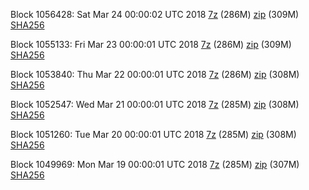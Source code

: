 Block 1056428: Sat Mar 24 00:00:02 UTC 2018 [7z](https://transfer.sh/zZmwK/bootstrap.dat.20180324.7z) (286M) [zip](https://transfer.sh/cqxPB/bootstrap.dat.20180324.zip) (309M) [SHA256](https://transfer.sh/W3Ctf/sha256.txt)

Block 1055133: Fri Mar 23 00:00:01 UTC 2018 [7z](https://transfer.sh/ccjsz/bootstrap.dat.20180323.7z) (286M) [zip](https://transfer.sh/vET5X/bootstrap.dat.20180323.zip) (309M) [SHA256](https://transfer.sh/pq04B/sha256.txt)

Block 1053840: Thu Mar 22 00:00:01 UTC 2018 [7z](https://transfer.sh/H7KaW/bootstrap.dat.20180322.7z) (286M) [zip](https://transfer.sh/n74Wg/bootstrap.dat.20180322.zip) (308M) [SHA256](https://transfer.sh/G8UaZ/sha256.txt)

Block 1052547: Wed Mar 21 00:00:01 UTC 2018 [7z](https://transfer.sh/Dv0Sa/bootstrap.dat.20180321.7z) (285M) [zip](https://transfer.sh/10fprX/bootstrap.dat.20180321.zip) (308M) [SHA256](https://transfer.sh/Ny3ql/sha256.txt)

Block 1051260: Tue Mar 20 00:00:01 UTC 2018 [7z](https://transfer.sh/PVImc/bootstrap.dat.20180320.7z) (285M) [zip](https://transfer.sh/2LSSk/bootstrap.dat.20180320.zip) (308M) [SHA256](https://transfer.sh/ZWlFI/sha256.txt)

Block 1049969: Mon Mar 19 00:00:01 UTC 2018 [7z](https://transfer.sh/a9laE/bootstrap.dat.20180319.7z) (285M) [zip](https://transfer.sh/kQHxf/bootstrap.dat.20180319.zip) (307M) [SHA256](https://transfer.sh/mRtus/sha256.txt)
